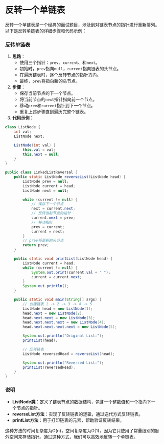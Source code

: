 # 反转一个单链表

反转一个单链表是一个经典的面试题目，涉及到对链表节点的指针进行重新排列。以下是反转单链表的详细步骤和代码示例：

### 反转单链表

1. **思路**：
    - 使用三个指针：`prev`、`current`、和`next`。
    - 初始时，`prev`指向`null`，`current`指向链表的头节点。
    - 在遍历链表时，逐个反转节点的指针方向。
    - 最终，`prev`将指向新的头节点。
2. **步骤**：
    - 保存当前节点的下一个节点。
    - 将当前节点的`next`指针指向前一个节点。
    - 移动`prev`和`current`指针到下一个节点。
    - 重复上述步骤直到遍历完整个链表。
3. **代码示例**：

```java
class ListNode {  
    int val;  
    ListNode next;  

    ListNode(int val) {  
        this.val = val;  
        this.next = null;  
    }  
}  

public class LinkedListReversal {  
    public static ListNode reverseList(ListNode head) {  
        ListNode prev = null;  
        ListNode current = head;  
        ListNode next = null;  

        while (current != null) {  
            // 保存下一个节点  
            next = current.next;  
            // 反转当前节点的指针  
            current.next = prev;  
            // 移动指针  
            prev = current;  
            current = next;  
        }  
        // prev将是新的头节点  
        return prev;  
    }  

    public static void printList(ListNode head) {  
        ListNode current = head;  
        while (current != null) {  
            System.out.print(current.val + " ");  
            current = current.next;  
        }  
        System.out.println();  
    }  

    public static void main(String[] args) {  
        // 创建链表 1 -> 2 -> 3 -> 4 -> 5  
        ListNode head = new ListNode(1);  
        head.next = new ListNode(2);  
        head.next.next = new ListNode(3);  
        head.next.next.next = new ListNode(4);  
        head.next.next.next.next = new ListNode(5);  

        System.out.println("Original List:");  
        printList(head);  

        // 反转链表  
        ListNode reversedHead = reverseList(head);  

        System.out.println("Reversed List:");  
        printList(reversedHead);  
    }  
}
```

### 说明

- **ListNode类**：定义了链表节点的数据结构，包含一个整数值和一个指向下一个节点的指针。
- **reverseList方法**：实现了反转链表的逻辑，通过迭代方式反转链表。
- **printList方法**：用于打印链表的元素，帮助验证反转结果。

这种方法的时间复杂度为O(n)，空间复杂度为O(1)，因为它只使用了常量级别的额外空间来存储指针。通过这种方式，我们可以高效地反转一个单链表。
